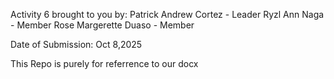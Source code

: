 Activity 6 brought to you by:
Patrick Andrew Cortez - Leader
Ryzl Ann Naga - Member
Rose Margerette Duaso - Member

Date of Submission: Oct 8,2025

This Repo is purely for referrence to our docx

